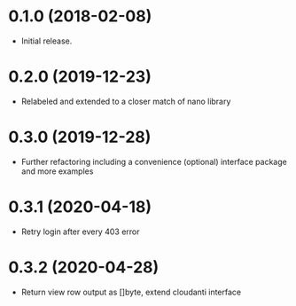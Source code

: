 # 0.1.0 (2018-02-08)

- Initial release.

# 0.2.0 (2019-12-23)

- Relabeled and extended to a closer match of nano library

# 0.3.0 (2019-12-28)

- Further refactoring including a convenience (optional) interface package and more examples

# 0.3.1 (2020-04-18)

- Retry login after every 403 error

# 0.3.2 (2020-04-28)

- Return view row output as []byte, extend cloudanti interface